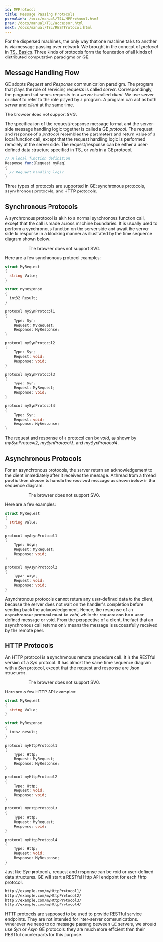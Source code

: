 ```yaml
---
id: MPProtocol
title: Message Passing Protocols
permalink: /docs/manual/TSL/MPProtocol.html
prev: /docs/manual/TSL/accessor.html
next: /docs/manual/TSL/RESTProtocol.html
---
```


For the dispersed machines, the only way that one machine talks to
another is via message passing over network.  We brought in the
concept of _protocol_ in [TSL
Basics](/docs/manual/TSL/tsl-basics.html). Three kinds of protocols
form the foundation of all kinds of distributed computation paradigms
on GE.

## Message Handling Flow

GE adopts _Request_ and _Response_ communication
paradigm. The program that plays the role of servicing requests is
called *server*. Correspondingly, the program that sends requests to a
_server_ is called *client*. We use _server_ or _client_ to refer to
the role played by a program. A program can act as both _server_ and
_client_ at the same time.

<object type="image/svg+xml" style="width:45em; display:block;
margin-left:auto;margin-right:auto;"
data="/img/svg/MessageHandling.svg">The browser does not
support SVG.</object>

The specification of the request/response message format and the
server-side message handling logic together is called a GE
_protocol_. The request and response of a _protocol_ resembles the
parameters and return value of a local function call, except that the
request handling logic is performed remotely at the server side.  The
request/response can be either a user-defined data structure specified
in TSL or _void_ in a GE protocol.

```C#
// A local function definition
Response func(Request myReq)
{
  // Request handling logic
}
```

Three types of protocols are supported in GE: synchronous
protocols, asynchronous protocols, and HTTP protocols.

## Synchronous Protocols

A synchronous protocol is akin to a normal synchronous function call,
except that the call is made across machine boundaries. It is usually
used to perform a synchronous function on the server side and await
the server side to response in a blocking manner as illustrated by the
time sequence diagram shown below.

<object type="image/svg+xml" style="width:25em; display:block;
margin-left:auto;margin-right:auto;"
data="/img/svg/SyncMessage.svg">The browser does not
support SVG.</object>

Here are a few synchronous protocol examples:

```C#
struct MyRequest
{
  string Value;
}

struct MyResponse
{
  int32 Result;
}

protocol mySynProtocol1
{
    Type: Syn;
    Request: MyRequest;
    Response: MyResponse;
}

protocol mySynProtocol2
{
    Type: Syn;
    Request: void;
    Response: void;
}

protocol mySynProtocol3
{
    Type: Syn;
    Request: MyRequest;
    Response: void;
}

protocol mySynProtocol4
{
    Type: Syn;
    Request: void;
    Response: MyResponse;
}
```

The request and response of a protocol can be _void_, as shown by
_mySynProtocol2_, _mySynProtocol3_, and _mySynProtocol4_.

## Asynchronous Protocols

For an asynchronous protocols, the server return an acknowledgement to
the client immediately after it receives the message. A thread from a
thread pool is then chosen to handle the received message as shown
below in the sequence diagram.

<object type="image/svg+xml" style="width:25em; display:block;
margin-left:auto;margin-right:auto;"
data="/img/svg/AsyncMessage.svg">The browser does not
support SVG.</object>

Here are a few examples:

```C#
struct MyRequest
{
  string Value;
}

protocol myAsynProtocol1
{
    Type: Asyn;
    Request: MyRequest;
    Response: void;
}

protocol myAsynProtocol2
{
    Type: Asyn;
    Request: void;
    Response: void;
}
```

Asynchronous protocols cannot return any user-defined data to the
client, because the server does not wait on the handler's completion
before sending back the acknowledgement.  Hence, the response of an
asynchronous protocol must be _void_, while the request can be a
user-defined message or void.  From the perspective of a client, the
fact that an asynchronous call returns only means the message is
successfully received by the remote peer.

## HTTP Protocols

An HTTP protocol is a synchronous remote procedure call. It is the
RESTful version of a _Syn_ protocol. It has almost the same time
sequence diagram with a _Syn_ protocol, except that the request and
response are Json structures.

<object type="image/svg+xml" style="width:25em; display:block;
margin-left:auto;margin-right:auto;"
data="/img/svg/HttpMessage.svg">The browser does not
support SVG.</object>

Here are a few HTTP API examples:

```C#
struct MyRequest
{
  string Value;
}

struct MyResponse
{
  int32 Result;
}

protocol myHttpProtocol1
{
    Type: Http;
    Request: MyRequest;
    Response: MyResponse;
}

protocol myHttpProtocol2
{
    Type: Http;
    Request: void;
    Response: void;
}

protocol myHttpProtocol3
{
    Type: Http;
    Request: MyRequest;
    Response: void;
}

protocol myHttpProtocol4
{
    Type: Http;
    Request: void;
    Response: MyResponse;
}
```

Just like _Syn_ protocols, request and response can be void or
user-defined data structures. GE will start a RESTful Http
API endpoint for each _Http_ protocol.

```lisp
http://example.com/myHttpProtocol1/
http://example.com/myHttpProtocol2/
http://example.com/myHttpProtocol3/
http://example.com/myHttpProtocol4/
```

HTTP protocols are supposed to be used to provide RESTful service
endpoints. They are not intended for inter-server
communications. Whenever we need to do message passing between
GE servers, we should use _Syn_ or _Asyn_ GE
protocols: they are much more efficient than their RESTful
counterparts for this purpose.
